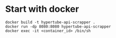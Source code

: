 # Start with docker

```
docker build -t hypertube-api-scrapper .
docker run -dp 8080:8080 hypertube-api-scrapper
docker exec -it <container_id> /bin/sh
```
